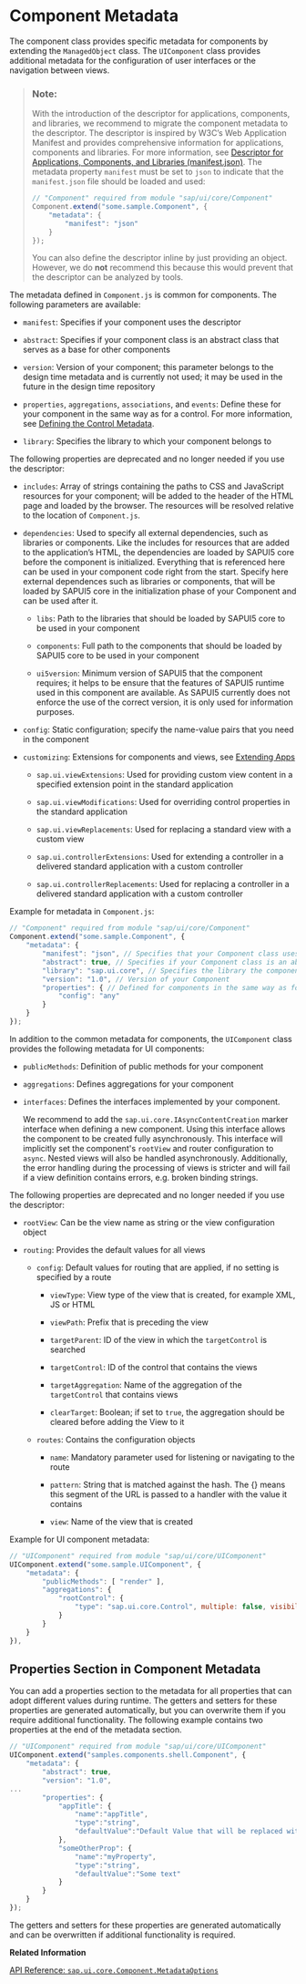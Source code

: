 <!-- loio0187ea5e2eff4166b0453b9dcc8fc64f -->

# Component Metadata

The component class provides specific metadata for components by extending the `ManagedObject` class. The `UIComponent` class provides additional metadata for the configuration of user interfaces or the navigation between views.

> ### Note:  
> With the introduction of the descriptor for applications, components, and libraries, we recommend to migrate the component metadata to the descriptor. The descriptor is inspired by W3C’s Web Application Manifest and provides comprehensive information for applications, components and libraries. For more information, see [Descriptor for Applications, Components, and Libraries \(manifest.json\)](descriptor-for-applications-components-and-libraries-manifest-json-be0cf40.md). The metadata property `manifest` must be set to `json` to indicate that the `manifest.json` file should be loaded and used:
> 
> ```js
> // "Component" required from module "sap/ui/core/Component"
> Component.extend("some.sample.Component", {
>     "metadata": {
>         "manifest": "json"
>     }
> });
> ```
> 
> You can also define the descriptor inline by just providing an object. However, we do **not** recommend this because this would prevent that the descriptor can be analyzed by tools.

The metadata defined in `Component.js` is common for components. The following parameters are available:

-   `manifest`: Specifies if your component uses the descriptor

-   `abstract`: Specifies if your component class is an abstract class that serves as a base for other components

-   `version`: Version of your component; this parameter belongs to the design time metadata and is currently not used; it may be used in the future in the design time repository

-   `properties`, `aggregations`, `associations`, and `events`: Define these for your component in the same way as for a control. For more information, see [Defining the Control Metadata](../09_Developing_Controls/defining-the-control-metadata-7b52540.md).

-   `library`: Specifies the library to which your component belongs to


The following properties are deprecated and no longer needed if you use the descriptor:

-   `includes`: Array of strings containing the paths to CSS and JavaScript resources for your component; will be added to the header of the HTML page and loaded by the browser. The resources will be resolved relative to the location of `Component.js`.

-   `dependencies`: Used to specify all external dependencies, such as libraries or components. Like the includes for resources that are added to the application’s HTML, the dependencies are loaded by SAPUI5 core before the component is initialized. Everything that is referenced here can be used in your component code right from the start. Specify here external dependences such as libraries or components, that will be loaded by SAPUI5 core in the initialization phase of your Component and can be used after it.

    -   `libs`: Path to the libraries that should be loaded by SAPUI5 core to be used in your component

    -   `components`: Full path to the components that should be loaded by SAPUI5 core to be used in your component

    -   `ui5version`: Minimum version of SAPUI5 that the component requires; it helps to be ensure that the features of SAPUI5 runtime used in this component are available. As SAPUI5 currently does not enforce the use of the correct version, it is only used for information purposes.


-   `config`: Static configuration; specify the name-value pairs that you need in the component

-   `customizing`: Extensions for components and views, see [Extending Apps](../08_Extending_SAPUI5_Applications/extending-apps-a264a9a.md)

    -   `sap.ui.viewExtensions`: Used for providing custom view content in a specified extension point in the standard application

    -   `sap.ui.viewModifications`: Used for overriding control properties in the standard application

    -   `sap.ui.viewReplacements`: Used for replacing a standard view with a custom view

    -   `sap.ui.controllerExtensions`: Used for extending a controller in a delivered standard application with a custom controller

    -   `sap.ui.controllerReplacements`: Used for replacing a controller in a delivered standard application with a custom controller



Example for metadata in `Component.js`:

```js
// "Component" required from module "sap/ui/core/Component"
Component.extend("some.sample.Component", {
    "metadata": {
        "manifest": "json", // Specifies that your Component class uses the descriptor via the manifest.json file
        "abstract": true, // Specifies if your Component class is an abstract one that serves as a base for your other components 
        "library": "sap.ui.core", // Specifies the library the component belongs to
        "version": "1.0", // Version of your Component
        "properties": { // Defined for components in the same way as for a control or view
            "config": "any"
        }
    }
});
```

In addition to the common metadata for components, the `UIComponent` class provides the following metadata for UI components:

-   `publicMethods`: Definition of public methods for your component

-   `aggregations`: Defines aggregations for your component

-   `interfaces`: Defines the interfaces implemented by your component.

    We recommend to add the `sap.ui.core.IAsyncContentCreation` marker interface when defining a new component. Using this interface allows the component to be created fully asynchronously. This interface will implicitly set the component's `rootView` and router configuration to `async`. Nested views will also be handled asynchronously. Additionally, the error handling during the processing of views is stricter and will fail if a view definition contains errors, e.g. broken binding strings.


The following properties are deprecated and no longer needed if you use the descriptor:

-   `rootView`: Can be the view name as string or the view configuration object

-   `routing`: Provides the default values for all views

    -   `config`: Default values for routing that are applied, if no setting is specified by a route

        -   `viewType`: View type of the view that is created, for example XML, JS or HTML

        -   `viewPath`: Prefix that is preceding the view

        -   `targetParent`: ID of the view in which the `targetControl` is searched

        -   `targetControl`: ID of the control that contains the views

        -   `targetAggregation`: Name of the aggregation of the `targetControl` that contains views

        -   `clearTarget`: Boolean; if set to `true`, the aggregation should be cleared before adding the View to it


    -   `routes`: Contains the configuration objects

        -   `name`: Mandatory parameter used for listening or navigating to the route

        -   `pattern`: String that is matched against the hash. The \{\} means this segment of the URL is passed to a handler with the value it contains

        -   `view`: Name of the view that is created




Example for UI component metadata:

```js
// "UIComponent" required from module "sap/ui/core/UIComponent"
UIComponent.extend("some.sample.UIComponent", {
    "metadata": {
        "publicMethods": [ "render" ],
        "aggregations": {
            "rootControl": {
                "type": "sap.ui.core.Control", multiple: false, visibility: "hidden"
            }
        }
    }
}),
```



## Properties Section in Component Metadata

You can add a properties section to the metadata for all properties that can adopt different values during runtime. The getters and setters for these properties are generated automatically, but you can overwrite them if you require additional functionality. The following example contains two properties at the end of the metadata section.

```js
// "UIComponent" required from module "sap/ui/core/UIComponent"
UIComponent.extend("samples.components.shell.Component", {
    "metadata": {
        "abstract": true,
        "version": "1.0",
...
        "properties": {
            "appTitle": {
                "name":"appTitle",
                "type":"string",
                "defaultValue":"Default Value that will be replaced with something meaningful through the setter for this property"
            },
            "someOtherProp": {
                "name":"myProperty",
                "type":"string",
                "defaultValue":"Some text"
            }
        }
    }
});
```

The getters and setters for these properties are generated automatically and can be overwritten if additional functionality is required.

**Related Information**  


[API Reference: `sap.ui.core.Component.MetadataOptions`](https://ui5.sap.com/#/api/sap.ui.core.Component.MetadataOptions)

